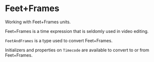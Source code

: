 # Feet+Frames

Working with Feet+Frames units.

Feet+Frames is a time expression that is seldomly used in video editing.

``FeetAndFrames`` is a type used to convert Feet+Frames.

Initializers and properties on ``Timecode`` are available to convert to or from Feet+Frames.
